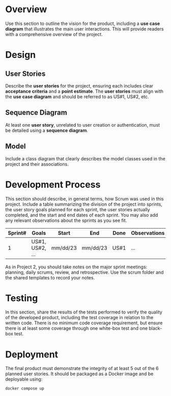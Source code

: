 # Overview

Use this section to outline the vision for the product, including a **use case diagram** that illustrates the main user interactions. This will provide readers with a comprehensive overview of the project.

# Design

## User Stories

Describe the **user stories** for the project, ensuring each includes clear **acceptance criteria** and a **point estimate**. The **user stories** must align with the **use case diagram** and should be referred to as US#1, US#2, etc. 

## Sequence Diagram

At least one **user story**, unrelated to user creation or authentication, must be detailed using a **sequence diagram**.

## Model 

Include a class diagram that clearly describes the model classes used in the project and their associations.

# Development Process 

This section should describe, in general terms, how Scrum was used in this project. Include a table summarizing the division of the project into sprints, the user story goals planned for each sprint, the user stories actually completed, and the start and end dates of each sprint. You may also add any relevant observations about the sprints as you see fit.

|Sprint#|Goals|Start|End|Done|Observations|
|---|---|---|---|---|---|
|1|US#1, US#2, ...|mm/dd/23|mm/dd/23|US#1|...|

As in Project 2, you should take notes on the major sprint meetings: planning, daily scrums, review, and retrospective. Use the scrum folder and the shared templates to record your notes.

# Testing 

In this section, share the results of the tests performed to verify the quality of the developed product, including the test coverage in relation to the written code. There is no minimum code coverage requirement, but ensure there is at least some coverage through one white-box test and one black-box test.

# Deployment 

The final product must demonstrate the integrity of at least 5 out of the 6 planned user stories. It should be packaged as a Docker image and be deployable using:

```
docker compose up
```
